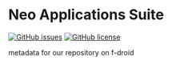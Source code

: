 # Neo Applications Suite

[![GitHub issues](https://img.shields.io/github/issues/nonaybay/neo-applications-fdroid-metadata)](https://github.com/nonaybay/neo-applications-fdroid-metadata/issues)
[![GitHub license](https://img.shields.io/github/license/nonaybay/neo-applications-fdroid-metadata)](https://github.com/nonaybay/neo-applications-fdroid-metadata)

metadata for our repository on f-droid

